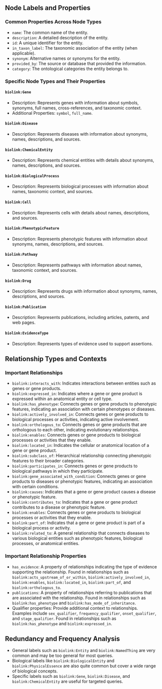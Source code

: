 ## Node Labels and Properties

### Common Properties Across Node Types
- `name`: The common name of the entity.
- `description`: A detailed description of the entity.
- `id`: A unique identifier for the entity.
- `in_taxon_label`: The taxonomic association of the entity (when applicable).
- `synonym`: Alternative names or synonyms for the entity.
- `provided_by`: The source or database that provided the information.
- `category`: The ontological categories the entity belongs to.

### Specific Node Types and Their Properties

#### `biolink:Gene`
- Description: Represents genes with information about symbols, synonyms, full names, cross-references, and taxonomic context.
- Additional Properties: `symbol`, `full_name`.

#### `biolink:Disease`
- Description: Represents diseases with information about synonyms, names, descriptions, and sources.

#### `biolink:ChemicalEntity`
- Description: Represents chemical entities with details about synonyms, names, descriptions, and sources.

#### `biolink:BiologicalProcess`
- Description: Represents biological processes with information about names, taxonomic context, and sources.

#### `biolink:Cell`
- Description: Represents cells with details about names, descriptions, and sources.

#### `biolink:PhenotypicFeature`
- Description: Represents phenotypic features with information about synonyms, names, descriptions, and sources.

#### `biolink:Pathway`
- Description: Represents pathways with information about names, taxonomic context, and sources.

#### `biolink:Drug`
- Description: Represents drugs with information about synonyms, names, descriptions, and sources.

#### `biolink:Publication`
- Description: Represents publications, including articles, patents, and web pages.

#### `biolink:EvidenceType`
- Description: Represents types of evidence used to support assertions.

## Relationship Types and Contexts

### Important Relationships
- `biolink:interacts_with`: Indicates interactions between entities such as genes or gene products.
- `biolink:expressed_in`: Indicates where a gene or gene product is expressed within an anatomical entity or cell type.
- `biolink:has_phenotype`: Connects genes or gene products to phenotypic features, indicating an association with certain phenotypes or diseases.
- `biolink:actively_involved_in`: Connects genes or gene products to biological processes or activities, indicating active involvement.
- `biolink:orthologous_to`: Connects genes or gene products that are orthologous to each other, indicating evolutionary relationships.
- `biolink:enables`: Connects genes or gene products to biological processes or activities that they enable.
- `biolink:located_in`: Indicates the cellular or anatomical location of a gene or gene product.
- `biolink:subclass_of`: Hierarchical relationship connecting phenotypic features to their broader categories.
- `biolink:participates_in`: Connects genes or gene products to biological pathways in which they participate.
- `biolink:gene_associated_with_condition`: Connects genes or gene products to diseases or phenotypic features, indicating an association with certain conditions.
- `biolink:causes`: Indicates that a gene or gene product causes a disease or phenotypic feature.
- `biolink:contributes_to`: Indicates that a gene or gene product contributes to a disease or phenotypic feature.
- `biolink:enables`: Connects genes or gene products to biological processes or activities that they enable.
- `biolink:part_of`: Indicates that a gene or gene product is part of a biological process or activity.
- `biolink:related_to`: A general relationship that connects diseases to various biological entities such as phenotypic features, biological processes, or anatomical entities.

### Important Relationship Properties
- `has_evidence`: A property of relationships indicating the type of evidence supporting the relationship. Found in relationships such as `biolink:acts_upstream_of_or_within`, `biolink:actively_involved_in`, `biolink:enables`, `biolink:located_in`, `biolink:part_of`, and `biolink:orthologous_to`.
- `publications`: A property of relationships referring to publications that are associated with the relationship. Found in relationships such as `biolink:has_phenotype` and `biolink:has_mode_of_inheritance`.
- Qualifier properties: Provide additional context to relationships. Examples include `sex_qualifier`, `frequency_qualifier`, `onset_qualifier`, and `stage_qualifier`. Found in relationships such as `biolink:has_phenotype` and `biolink:expressed_in`.

## Redundancy and Frequency Analysis

- General labels such as `biolink:Entity` and `biolink:NamedThing` are very common and may be too general for most queries.
- Biological labels like `biolink:BiologicalEntity` and `biolink:PhysicalEssence` are also quite common but cover a wide range of biological concepts.
- Specific labels such as `biolink:Gene`, `biolink:Disease`, and `biolink:ChemicalEntity` are useful for targeted queries.
